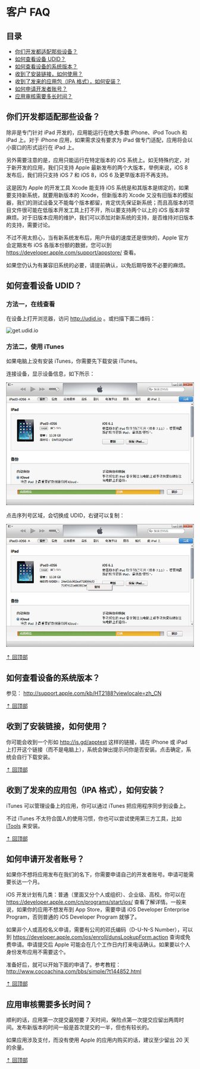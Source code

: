 客户 FAQ
=====

目录
----
* [你们开发都适配那些设备？](#你们开发都适配那些设备)
* [如何查看设备 UDID？](#如何查看设备-udid)
* [如何查看设备的系统版本？](#如何查看设备的系统版本)
* [收到了安装链接，如何使用？](#收到了安装链接如何使用)
* [收到了发来的应用包（IPA 格式），如何安装？](#收到了发来的应用包ipa-格式如何安装)
* [如何申请开发者账号？](#如何申请开发者账号)
* [应用审核需要多长时间？](#应用审核需要多长时间)


你们开发都适配那些设备？
-----
除非是专门针对 iPad 开发的，应用能运行在绝大多数 iPhone、iPod Touch 和 iPad 上。对于 iPhone 应用，如果需求没有要求为 iPad 做专门适配，应用将会以小窗口的形式运行在 iPad 上。

另外需要注意的是，应用只能运行在特定版本的 iOS 系统上。如无特殊约定，对于新开发的应用，我们只支持 Apple 最新发布的两个大版本，举例来说，iOS 8 发布后，我们将只支持 iOS 7 和 iOS 8，iOS 6 及更早版本将不再支持。

这是因为 Apple 的开发工具 Xcode 能支持 iOS 系统是和其版本是绑定的，如果要支持新系统，就要用新版本的 Xcode，但新版本的 Xcode 又没有旧版本的模拟器，我们的测试设备又不能每个版本都留，肯定优先保证新系统；而且高版本的项目文件很可能在低版本开发工具上打不开，所以要支持两个以上的 iOS 版本非常麻烦。对于旧版本应用的维护，我们可以添加对新系统的支持，是否维持对旧版本的支持，需要讨论。

不过不用太担心，当有新系统发布后，用户升级的速度还是很快的，Apple 官方会定期发布 iOS 各版本份额的数据，您可以到 https://developer.apple.com/support/appstore/ 查看。

如果您仍认为有兼容旧系统的必要，请提前确认，以免后期导致不必要的麻烦。


如何查看设备 UDID？
-----

### 方法一，在线查看

在设备上打开浏览器，访问 http://udid.io 。或扫描下面二维码：

![get.udid.io](http://get.udid.io/static/images/qr.png)

### 方法二，使用 iTunes

如果电脑上没有安装 iTunes，你需要先下载安装 iTunes。

连接设备，显示设备信息，如下所示：

![设备摘要](itunes_device.png)

点击序列号区域，会切换成 UDID，右键可以复制：

![复制 UDID](itunes_copy_udid.png)

[⇡ 回顶部](#目录)


如何查看设备的系统版本？
-----
参见： http://support.apple.com/kb/HT2188?viewlocale=zh_CN

[⇡ 回顶部](#目录)


收到了安装链接，如何使用？
-----
你可能会收到一个形如 http://is.gd/apptest 这样的链接，请在 iPhone 或 iPad 上打开这个链接（而不是电脑上），系统会弹出提示问你是否安装。点击确定，系统会自行下载安装。

[⇡ 回顶部](#目录)


收到了发来的应用包（IPA 格式），如何安装？
-----
iTunes 可以管理设备上的应用，你可以通过 iTunes 把应用程序同步到设备上。

不过 iTunes 不太符合国人的使用习惯，你也可以尝试使用第三方工具，比如 [iTools](http://www.itools.cn/download) 来安装。

[⇡ 回顶部](#目录)


如何申请开发者账号？
-----
如果你不想将应用发布在我们的名下，你需要申请自己的开发者账号。申请可能需要长达一个月。

iOS 开发计划有几类：普通（里面又分个人或组织）、企业级、高校。你可以在 https://developer.apple.com/cn/programs/start/ios/ 查看了解详情。一般来说，如果你的应用不想发布到 App Store，需要申请 iOS Developer Enterprise Program，否则普通的 iOS Developer Program 就够了。

如果非个人或高校名义申请，需要有公司的邓氏编码（D-U-N-S Number），可以到 https://developer.apple.com/ios/enroll/dunsLookupForm.action 查询或免费申请。申请提交后 Apple 可能会在几个工作日内打来电话确认。如果要以个人身份发布应用不需要这个。

准备好后，就可以开始下面的申请了。参考教程：http://www.cocoachina.com/bbs/simple/?t144852.html

[⇡ 回顶部](#目录)


应用审核需要多长时间？
-----

顺利的话，应用第一次提交最短要 7 天时间，保险点第一次提交应留出两周时间。发布新版本的时间一般是首次提交的一半，但也有较长的。

如果应用涉及支付，而没有使用 Apple 的应用内购买的话，建议至少留出 20 天的余量。

[⇡ 回顶部](#目录)
